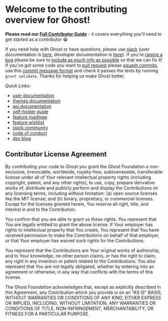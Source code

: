 # Welcome to the contributing overview for Ghost!

**Please read our [Full Contributor Guide](https://docs.ghost.org/v1.0.0/docs/contributing)** - it covers everything you'll need to get started as a contributor 😁

If you need help with Ghost or have questions, please use [slack](https://ghost.org/slack) (user documentation is [here](http://help.ghost.org), developer documentation is [here](https://docs.ghost.org/v1.0.0/)). If you're [raising a bug](https://docs.ghost.org/v1.0.0/docs/contributing#bugs) please be sure to [include as much info as possible](https://docs.ghost.org/v1.0.0/docs/contributing#bug-template) so that we can fix it! If you've got some code you want to [pull request](https://docs.ghost.org/v1.0.0/docs/contributing#pull-requests) please [squash commits](https://docs.ghost.org/v1.0.0/docs/git-workflow#section-clean-up-history), use this [commit message format](https://docs.ghost.org/v1.0.0/docs/git-workflow#section-notes-on-writing-good-commit-messages) and check it passes the tests by running `grunt validate`. Thanks for helping us make Ghost better.

*Quick Links:*
- [user documentation](https://help.ghost.org)
- [themes documentation](https://themes.ghost.org)
- [api documentation](https://api.ghost.org)
- [self-hoster guide](http://docs.ghost.org/v1.0.0/)
- [feature roadmap](https://trello.com/b/EceUgtCL/ghost-roadmap)
- [feature wishlist](http://ideas.ghost.org)
- [slack community](https://ghost.org/slack)
- [code of conduct](https://ghost.org/fr/conduct/)
- [dev blog](http://dev.ghost.org)


## Contributor License Agreement

By contributing your code to Ghost you grant the Ghost Foundation a non-exclusive, irrevocable, worldwide, royalty-free, sublicenseable, transferable license under all of Your relevant intellectual property rights (including copyright, patent, and any other rights), to use, copy, prepare derivative works of, distribute and publicly perform and display the Contributions on any licensing terms, including without limitation:
(a) open source licenses like the MIT license; and (b) binary, proprietary, or commercial licenses. Except for the licenses granted herein, You reserve all right, title, and interest in and to the Contribution.

You confirm that you are able to grant us these rights. You represent that You are legally entitled to grant the above license. If Your employer has rights to intellectual property that You create, You represent that You have received permission to make the Contributions on behalf of that employer, or that Your employer has waived such rights for the Contributions.

You represent that the Contributions are Your original works of authorship, and to Your knowledge, no other person claims, or has the right to claim, any right in any invention or patent related to the Contributions. You also represent that You are not legally obligated, whether by entering into an agreement or otherwise, in any way that conflicts with the terms of this license.

The Ghost Foundation acknowledges that, except as explicitly described in this Agreement, any Contribution which you provide is on an "AS IS" BASIS, WITHOUT WARRANTIES OR CONDITIONS OF ANY KIND, EITHER EXPRESS OR IMPLIED, INCLUDING, WITHOUT LIMITATION, ANY WARRANTIES OR CONDITIONS OF TITLE, NON-INFRINGEMENT, MERCHANTABILITY, OR FITNESS FOR A PARTICULAR PURPOSE.
